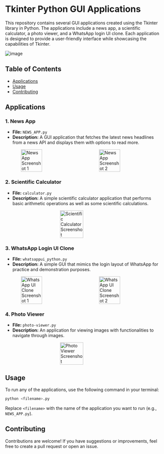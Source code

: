 
# Tkinter Python GUI Applications

This repository contains several GUI applications created using the Tkinter library in Python. The applications include a news app, a scientific calculator, a photo viewer, and a WhatsApp login UI clone. Each application is designed to provide a user-friendly interface while showcasing the capabilities of Tkinter.

![image](https://github.com/user-attachments/assets/064cf3f1-05dc-4a73-ad02-1fb30ae7cf4d)

## Table of Contents
- [Applications](#applications)
- [Usage](#usage)
- [Contributing](#contributing)


## Applications

### 1. News App
- **File:** `NEWS_APP.py`
- **Description:** A GUI application that fetches the latest news headlines from a news API and displays them with options to read more.

<div style="display: flex; justify-content: space-around;">
    <img src="https://github.com/user-attachments/assets/e7b198b5-16ea-4289-9d2b-d5ae449f399b" alt="News App Screenshot 1" style="width: 45%; max-width: 150px;"/>
    <img src="https://github.com/user-attachments/assets/3f6ed0ad-7da5-422d-a990-02393994f259" alt="News App Screenshot 2" style="width: 45%; max-width: 150px;"/>
</div>

### 2. Scientific Calculator
- **File:** `calculator.py`
- **Description:** A simple scientific calculator application that performs basic arithmetic operations as well as some scientific calculations.

<div style="display: flex; justify-content: center;">
    <img src="https://github.com/user-attachments/assets/1c944c24-036a-4e47-acfd-a4c84ee32af4" alt="Scientific Calculator Screenshot" style="width: 50%; max-width: 150px;"/>
</div>

### 3. WhatsApp Login UI Clone
- **File:** `whatsappui_python.py`
- **Description:** A simple GUI that mimics the login layout of WhatsApp for practice and demonstration purposes.

<div style="display: flex; justify-content: space-around;">
    <img src="https://github.com/user-attachments/assets/d22f5939-7a75-4755-96e2-d1fac7d95152" alt="WhatsApp UI Clone Screenshot 1" style="width: 45%; max-width: 150px;"/>
    <img src="https://github.com/user-attachments/assets/d325f650-6c88-4a2a-a831-c17606c7e5e9" alt="WhatsApp UI Clone Screenshot 2" style="width: 45%; max-width: 150px;"/>
</div>

### 4. Photo Viewer
- **File:** `photo-viewer.py`
- **Description:** An application for viewing images with functionalities to navigate through images.

<div style="display: flex; justify-content: center;">
    <img src="https://github.com/user-attachments/assets/a30db0d3-981d-4ee8-9dca-bf299a37aa7f" alt="Photo Viewer Screenshot" style="width: 50%; max-width: 150px;"/>
</div>

## Usage

To run any of the applications, use the following command in your terminal:

```bash
python <filename>.py
```

Replace `<filename>` with the name of the application you want to run (e.g., `NEWS_APP.py`).

## Contributing

Contributions are welcome! If you have suggestions or improvements, feel free to create a pull request or open an issue.

